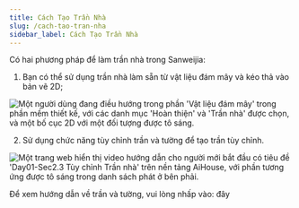 ```yaml
---
title: Cách Tạo Trần Nhà
slug: /cach-tao-tran-nha
sidebar_label: Cách Tạo Trần Nhà
---
```


Có hai phương pháp để làm trần nhà trong Sanweijia:

1. Bạn có thể sử dụng trần nhà làm sẵn từ vật liệu đám mây và kéo thả vào bản vẽ 2D;

![Một người dùng đang điều hướng trong phần 'Vật liệu đám mây' trong phần mềm thiết kế, với các danh mục 'Hoàn thiện' và 'Trần nhà' được chọn, và một bố cục 2D với một đối tượng được tô sáng.](https://storage.googleapis.com/jegavn_kb/images/3745cfac-4832-4f75-af54-2c14860af72f.png)

2. Sử dụng chức năng tùy chỉnh trần và tường để tạo trần tùy chỉnh.

![Một trang web hiển thị video hướng dẫn cho người mới bắt đầu có tiêu đề 'Day01-Sec2.3 Tùy chỉnh Trần nhà' trên nền tảng AiHouse, với phần tương ứng được tô sáng trong danh sách phát ở bên phải.](https://storage.googleapis.com/jegavn_kb/images/223a20bb-edc8-49b9-a948-e5d46a63a922.png)

Để xem hướng dẫn về trần và tường, vui lòng nhấp vào: đây